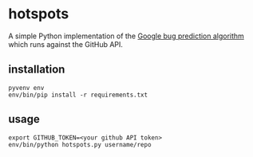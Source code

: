 # hotspots

A simple Python implementation of the [Google bug prediction algorithm](https://google-engtools.blogspot.co.uk/2011/12/bug-prediction-at-google.html) which runs against the GitHub API.

## installation

    pyvenv env
    env/bin/pip install -r requirements.txt

## usage

    export GITHUB_TOKEN=<your github API token>
    env/bin/python hotspots.py username/repo
